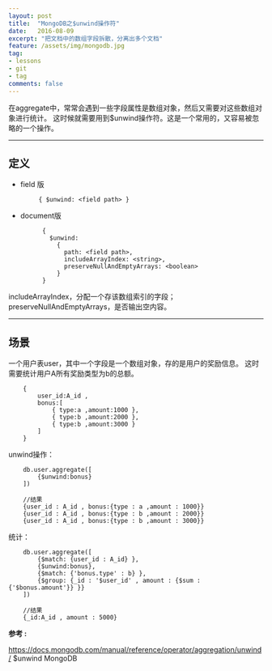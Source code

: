 ```yaml
---
layout: post
title:  "MongoDB之$unwind操作符"
date:   2016-08-09
excerpt: "把文档中的数组字段拆散，分离出多个文档"
feature: /assets/img/mongodb.jpg
tag:
- lessons 
- git
- tag
comments: false
---
```


在aggregate中，常常会遇到一些字段属性是数组对象，然后又需要对这些数组对象进行统计。
这时候就需要用到$unwind操作符。这是一个常用的，又容易被忽略的一个操作。

-----------
## 定义

- field 版
    
           { $unwind: <field path> }
           
- document版

            {
              $unwind:
                {
                  path: <field path>,
                  includeArrayIndex: <string>,
                  preserveNullAndEmptyArrays: <boolean>
                }
            }
            
includeArrayIndex，分配一个存该数组索引的字段；preserveNullAndEmptyArrays，是否输出空内容。

-----------

## 场景
一个用户表user，其中一个字段是一个数组对象，存的是用户的奖励信息。
这时需要统计用户A所有奖励类型为b的总额。

        {
            user_id:A_id ,
            bonus:[
                { type:a ,amount:1000 },
                { type:b ,amount:2000 },
                { type:b ,amount:3000 }
            ]
        }

unwind操作：

        db.user.aggregate([
            {$unwind:bonus}
        ])
        
        //结果
        {user_id : A_id , bonus:{type : a ,amount : 1000}}
        {user_id : A_id , bonus:{type : b ,amount : 2000}}
        {user_id : A_id , bonus:{type : b ,amount : 3000}}
       
统计：

        db.user.aggregate([
            {$match: {user_id : A_id} },
            {$unwind:bonus},
            {$match: {'bonus.type' : b} },
            {$group: {_id : '$user_id' , amount : {$sum : {'$bonus.amount'}} }}
        ])
        
        //结果
        {_id:A_id , amount : 5000}
       
        

**参考 :**  


<https://docs.mongodb.com/manual/reference/operator/aggregation/unwind/>  $unwind MongoDB 

    
